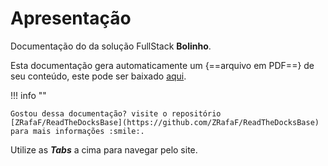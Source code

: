 # Apresentação

Documentação do da solução FullStack **Bolinho**.


Esta documentação gera automaticamente um {==arquivo em PDF==} de seu conteúdo, este pode ser baixado [aqui](https://github.com/Hefestus/bolinho/raw/gh-pages/pdf/document.pdf).

!!! info ""

    Gostou dessa documentação? visite o repositório [ZRafaF/ReadTheDocksBase](https://github.com/ZRafaF/ReadTheDocksBase) para mais informações :smile:.


Utilize as ***Tabs*** a cima para navegar pelo site.